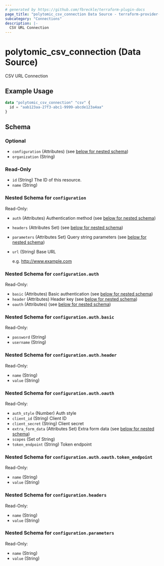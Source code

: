 ```yaml
---
# generated by https://github.com/fbreckle/terraform-plugin-docs
page_title: "polytomic_csv_connection Data Source - terraform-provider-polytomic"
subcategory: "Connections"
description: |-
  CSV URL Connection
---
```


# polytomic_csv_connection (Data Source)

CSV URL Connection

## Example Usage

```terraform
data "polytomic_csv_connection" "csv" {
  id = "aab123aa-27f3-abc1-9999-abcde123a4aa"
}
```

<!-- schema generated by tfplugindocs -->
## Schema

### Optional

- `configuration` (Attributes) (see [below for nested schema](#nestedatt--configuration))
- `organization` (String)

### Read-Only

- `id` (String) The ID of this resource.
- `name` (String)

<a id="nestedatt--configuration"></a>
### Nested Schema for `configuration`

Read-Only:

- `auth` (Attributes) Authentication method (see [below for nested schema](#nestedatt--configuration--auth))
- `headers` (Attributes Set) (see [below for nested schema](#nestedatt--configuration--headers))
- `parameters` (Attributes Set) Query string parameters (see [below for nested schema](#nestedatt--configuration--parameters))
- `url` (String) Base URL

    e.g. http://www.example.com

<a id="nestedatt--configuration--auth"></a>
### Nested Schema for `configuration.auth`

Read-Only:

- `basic` (Attributes) Basic authentication (see [below for nested schema](#nestedatt--configuration--auth--basic))
- `header` (Attributes) Header key (see [below for nested schema](#nestedatt--configuration--auth--header))
- `oauth` (Attributes) (see [below for nested schema](#nestedatt--configuration--auth--oauth))

<a id="nestedatt--configuration--auth--basic"></a>
### Nested Schema for `configuration.auth.basic`

Read-Only:

- `password` (String)
- `username` (String)


<a id="nestedatt--configuration--auth--header"></a>
### Nested Schema for `configuration.auth.header`

Read-Only:

- `name` (String)
- `value` (String)


<a id="nestedatt--configuration--auth--oauth"></a>
### Nested Schema for `configuration.auth.oauth`

Read-Only:

- `auth_style` (Number) Auth style
- `client_id` (String) Client ID
- `client_secret` (String) Client secret
- `extra_form_data` (Attributes Set) Extra form data (see [below for nested schema](#nestedatt--configuration--auth--oauth--extra_form_data))
- `scopes` (Set of String)
- `token_endpoint` (String) Token endpoint

<a id="nestedatt--configuration--auth--oauth--extra_form_data"></a>
### Nested Schema for `configuration.auth.oauth.token_endpoint`

Read-Only:

- `name` (String)
- `value` (String)




<a id="nestedatt--configuration--headers"></a>
### Nested Schema for `configuration.headers`

Read-Only:

- `name` (String)
- `value` (String)


<a id="nestedatt--configuration--parameters"></a>
### Nested Schema for `configuration.parameters`

Read-Only:

- `name` (String)
- `value` (String)


